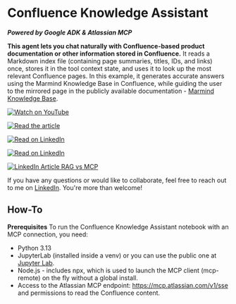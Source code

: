 # Confluence Knowledge Assistant
_**Powered by Google ADK & Atlassian MCP**_

**This agent lets you chat naturally with Confluence-based product documentation or other information stored in Confluence.** It reads a Markdown index file (containing page summaries, titles, IDs, and links) once, stores it in the tool context state, and uses it to look up the most relevant Confluence pages. In this example, it generates accurate answers using the Marmind Knowledge Base in Confluence, while guiding the user to the mirrored page in the publicly available documentation - [Marmind Knowledge Base](https://knowledgebase.marmind.com/kb/).

[![Watch on YouTube](https://img.shields.io/badge/Watch%20on-YouTube-red?logo=youtube&style=for-the-badge)](https://youtu.be/40ni6oilunQ) 

[![Read the article](
https://img.shields.io/badge/Article-RAG%20vs%20MCP-blue
)](https://www.linkedin.com/pulse/another-rag-vs-mcp-article-jenya-stoeva-tpxhf)

[![Read on LinkedIn](https://img.shields.io/badge/Article-RAG%20vs%20MCP-blue?logo=linkedin&logoColor=white)](https://www.linkedin.com/pulse/another-rag-vs-mcp-article-jenya-stoeva-tpxhf)

[![Read on LinkedIn](https://img.shields.io/badge/RAG%20vs%20MCP-Article-0A66C2?logo=linkedin&logoColor=white)](https://www.linkedin.com/pulse/another-rag-vs-mcp-article-jenya-stoeva-tpxhf)

[![LinkedIn Article RAG vs MCP](https://img.shields.io/badge/LinkedIn-Article-0A66C2?logo=linkedin&logoColor=white)](https://www.linkedin.com/pulse/another-rag-vs-mcp-article-jenya-stoeva-tpxhf)



If you have any questions or would like to collaborate, feel free to reach out to me on [LinkedIn](https://www.linkedin.com/in/jenya-stoeva-60477249/). You're more than welcome!

## How-To

**Prerequisites**
To run the Confluence Knowledge Assistant notebook with an MCP connection, you need:

* Python 3.13
* JupyterLab (installed inside a venv) or you can use the public one at [Jupyter Lab](https://jupyter.org/try-jupyter/lab/).
* Node.js - includes npx, which is used to launch the MCP client (mcp-remote) on the fly without a global install.
* Access to the Atlassian MCP endpoint: https://mcp.atlassian.com/v1/sse and permissions to read the Confluence content.



